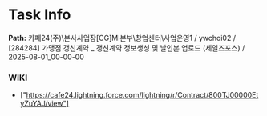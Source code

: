 # Task Info

**Path:** 카페24(주)\본사사업장\[CG]MI본부\창업센터\사업운영1 / ywchoi02 / [284284] 가맹점 갱신계약 _ 갱신계약 정보생성 및 날인본 업로드 (세일즈포스) / 2025-08-01_00-00-00

### WIKI
- ["https://cafe24.lightning.force.com/lightning/r/Contract/800TJ00000EtyZuYAJ/view"]

